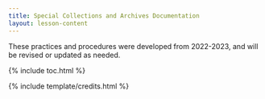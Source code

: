 ```yaml
---
title: Special Collections and Archives Documentation
layout: lesson-content
---
```


These practices and procedures were developed from 2022-2023, and will be revised or updated as needed.  

{% include toc.html %}

{% include template/credits.html %}
